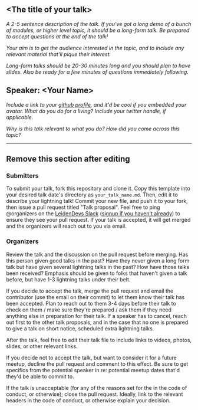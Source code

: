 ## \<The title of your talk\>

_A 2-5 sentence description of the talk. If you've got a long demo of a bunch of modules, or higher level topic,
it should be a long-form talk. Be prepared to accept questions at the end of the talk!_

_Your aim is to get the audience interested in the topic, and to include any relevant material that'll
pique their interest._

_Long-form talks should be 20-30 minutes long and you should plan to have slides. Also be ready for a few minutes of questions immediately following._

## Speaker: \<Your Name\>

_Include a link to your [github profile](https://github.com/pdxnode/), and it'd be cool if you 
embedded your avatar. What do you do for a living? Include your twitter handle, if
applicable._

_Why is this talk relevant to what you do? How did you come across this topic?_

---

## Remove this section after editing

### Submitters

To submit your talk, fork this repository and clone it. Copy this template into your desired talk date's directory as `your_talk_name.md`.
Then, edit it to describe your lightning talk! Commit your new file, and push it to your fork, then issue a pull request titled
"Talk proposal". Feel free to ping @organizers on the [LeidenDevs Slack](https://leidendevs.slack.com) ([signup if you haven't already](http://slack.leidendevs.nl)) to ensure they see your pull request.
If your talk is accepted, it will get merged and the organizers will reach out to you via email.

### Organizers

Review the talk and the discussion on the pull request before merging. Has this person given good talks in the past? Have
they never given a long form talk but have given several lightning talks in the past? How have those talks been received?
Emphasis should be given to folks that haven't given a talk before, but have 1-3 lightning talks under their belt.

If you decide to accept the talk, merge the pull request and email the contributor (use the email on their commit) to let them know their
talk has been accepted. Plan to reach out to them 3-4 days before their talk to check on them / make sure they're prepared / ask them if they need anything else in preparation for their talk. If a speaker has to cancel, reach out first to the other talk proposals, and in the case that no one is prepared to give a talk on short notice, scheduled extra lightning talks. 

After the talk, feel free to edit their talk file to include links to videos, photos, slides, or other relevant links.

If you decide not to accept the talk, but want to consider it for a future meetup, decline the pull request and comment 
to this effect. Be sure to get specifics from the potential speaker in re: potential meetup dates that'd they'd be able to
commit to.

If the talk is unacceptable (for any of the reasons set for the in the code of conduct, or otherwise); close the pull request. Ideally, link to the relevant headers in the code of conduct, or otherwise explain your decision.

 
